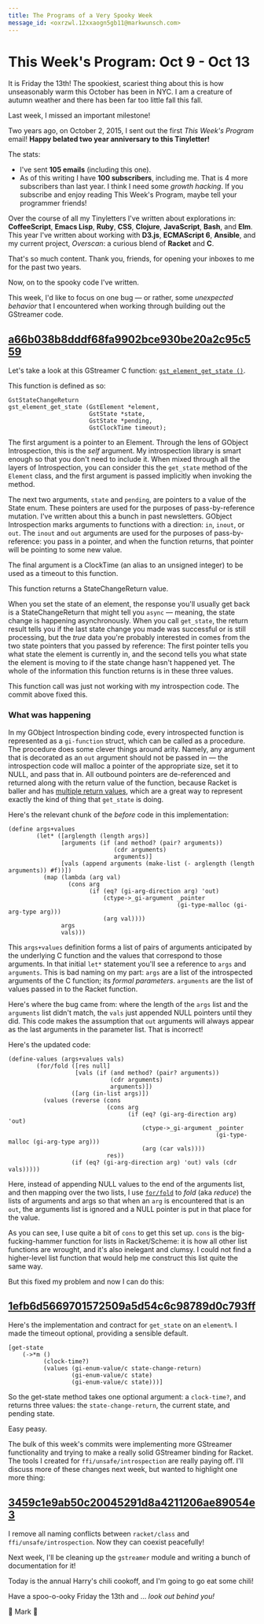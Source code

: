 ```yaml
---
title: The Programs of a Very Spooky Week
message_id: <oxrzwl.12xxaogn5gb11@markwunsch.com>
---
```


This Week's Program: Oct 9 - Oct 13
===================================

It is Friday the 13th! The spookiest, scariest thing about this is how
unseasonably warm this October has been in NYC. I am a creature of
autumn weather and there has been far too little fall this fall.

Last week, I missed an important milestone!

Two years ago, on October 2, 2015, I sent out the first _This Week's
Program_ email! **Happy belated two year anniversary to this Tinyletter!**

The stats:

+ I've sent **105 emails** (including this one).
+ As of this writing I have **100 subscribers**, including me. That is
  4 more subscribers than last year. I think I need some _growth
  hacking_. If you subscribe and enjoy reading This Week's Program,
  maybe tell your programmer friends!

Over the course of all my Tinyletters I've written about explorations
in: **CoffeeScript**, **Emacs Lisp**, **Ruby**, **CSS**, **Clojure**,
**JavaScript**, **Bash**, and **Elm**. This year I've written about
working with **D3.js**, **ECMAScript 6**, **Ansible**, and my current
project, _Overscan_: a curious blend of **Racket** and **C**.

That's so much content. Thank you, friends, for opening your inboxes to me
for the past two years.

Now, on to the spooky code I've written.

This week, I'd like to focus on one bug — or rather, some _unexpected
behavior_ that I encountered when working through building out the
GStreamer code.

## [a66b038b8dddf68fa9902bce930be20a2c95c559][args-values]

Let's take a look at this GStreamer C
function: [`gst_element_get_state ()`][gst_element_get_state].

This function is defined as so:

    GstStateChangeReturn
    gst_element_get_state (GstElement *element,
                           GstState *state,
                           GstState *pending,
                           GstClockTime timeout);

The first argument is a pointer to an Element. Through the lens of
GObject Introspection, this is the _self_ argument. My introspection
library is smart enough so that you don't need to include it. When
mixed through all the layers of Introspection, you can consider this
the `get_state` method of the `Element` class, and the first argument
is passed implicitly when invoking the method.

The next two arguments, `state` and `pending`, are pointers to a value
of the State enum. These pointers are used for the purposes of
pass-by-reference mutation. I've written about this a bunch in past
newsletters. GObject Introspection marks arguments to functions with a
direction: `in`, `inout`, or `out`. The `inout` and `out` arguments
are used for the purposes of pass-by-reference: you pass in a pointer,
and when the function returns, that pointer will be pointing to some
new value.

The final argument is a ClockTime (an alias to an unsigned integer) to
be used as a timeout to this function.

This function returns a StateChangeReturn value.

When you set the state of an element, the response you'll usually get
back is a StateChangeReturn that might tell you `async` — meaning, the
state change is happening asynchronously. When you call `get_state`,
the return result tells you if the last state change you made was
successful or is still processing, but the _true_ data you're probably
interested in comes from the two state pointers that you passed by
reference: The first pointer tells you what state the element is
currently in, and the second tells you what state the element is
moving to if the state change hasn't happened yet. The whole of the
information this function returns is in these three values.

This function call was just not working with my introspection
code. The commit above fixed this.

### What was happening

In my GObject Introspection binding code, every introspected function
is represented as a `gi-function` struct, which can be called as a
procedure. The procedure does some clever things around arity. Namely,
any argument that is decorated as an `out` argument should not be
passed in — the introspection code will malloc a pointer of the
appropriate size, set it to NULL, and pass that in. All outbound
pointers are de-referenced and returned along with the return value of
the function, because Racket is baller and
has [multiple return values][multiple-return-values], which are a
great way to represent exactly the kind of thing that `get_state` is
doing.

Here's the relevant chunk of the _before_ code in this implementation:

    (define args+values
            (let* ([arglength (length args)]
                   [arguments (if (and method? (pair? arguments))
                                  (cdr arguments)
                                  arguments)]
                   [vals (append arguments (make-list (- arglength (length arguments)) #f))])
              (map (lambda (arg val)
                     (cons arg
                           (if (eq? (gi-arg-direction arg) 'out)
                               (ctype->_gi-argument _pointer
                                                    (gi-type-malloc (gi-arg-type arg)))
                               (arg val))))
                   args
                   vals)))

This `args+values` definition forms a list of pairs of arguments
anticipated by the underlying C function and the values that
correspond to those arguments. In that initial `let*` statement you'll
see a reference to `args` and `arguments`. This is bad naming on my
part: `args` are a list of the introspected arguments of the C
function; its _formal parameters_. `arguments` are the list of values
passed in to the Racket function.

Here's where the bug came from: where the length of the `args` list
and the `arguments` list didn't match, the `vals` just appended NULL
pointers until they did. This code makes the assumption that `out`
arguments will always appear as the last arguments in the parameter
list. That is incorrect!

Here's the updated code:

    (define-values (args+values vals)
            (for/fold ([res null]
                       [vals (if (and method? (pair? arguments))
                                 (cdr arguments)
                                 arguments)])
                      ([arg (in-list args)])
              (values (reverse (cons
                                (cons arg
                                      (if (eq? (gi-arg-direction arg) 'out)
                                          (ctype->_gi-argument _pointer
                                                               (gi-type-malloc (gi-arg-type arg)))
                                          (arg (car vals))))
                                res))
                      (if (eq? (gi-arg-direction arg) 'out) vals (cdr vals)))))

Here, instead of appending NULL values to the end of the arguments
list, and then mapping over the two lists, I
use [`for/fold`][for/fold] to _fold_ (aka _reduce_) the lists of
arguments and args so that when an `arg` is encountered that is an
`out`, the arguments list is ignored and a NULL pointer is put in that
place for the value.

As you can see, I use quite a bit of `cons` to get this set up. `cons`
is the big-fucking-hammer function for lists in Racket/Scheme: it is
how all other list functions are wrought, and it's also inelegant and
clumsy. I could not find a higher-level list function that would help
me construct this list quite the same way.

But this fixed my problem and now I can do this:

[for/fold]: https://docs.racket-lang.org/reference/for.html#%28form._%28%28lib._racket%2Fprivate%2Fbase..rkt%29._for%2Ffold%29%29

## [1efb6d5669701572509a5d54c6c98789d0c793ff][get-state]

Here's the implementation and contract for `get_state` on an
`element%`. I made the timeout optional, providing a sensible default.

    [get-state
        (->*m ()
              (clock-time?)
              (values (gi-enum-value/c state-change-return)
                      (gi-enum-value/c state)
                      (gi-enum-value/c state)))]

So the get-state method takes one optional argument: a `clock-time?`,
and returns three values: the `state-change-return`, the current
state, and pending state.

Easy peasy.

The bulk of this week's commits were implementing more GStreamer
functionality and trying to make a really solid GStreamer binding for
Racket. The tools I created for `ffi/unsafe/introspection` are really
paying off. I'll discuss more of these changes next week, but wanted
to highlight one more thing:

## [3459c1e9ab50c20045291d8a4211206ae89054e3][oop]

I remove all naming conflicts between `racket/class` and
`ffi/unsafe/introspection`. Now they can coexist peacefully!

Next week, I'll be cleaning up the `gstreamer` module and writing a
bunch of documentation for it!

Today is the annual Harry's chili cookoff, and I'm going to go eat
some chili!

Have a spoo-o-ooky Friday the 13th and … _look out behind you!_

🏒 Mark 🔪


[args-values]: https://github.com/mwunsch/overscan/commit/a66b038b8dddf68fa9902bce930be20a2c95c559

[gst_element_get_state]: https://gstreamer.freedesktop.org/data/doc/gstreamer/head/gstreamer/html/GstElement.html#gst-element-get-state

[multiple-return-values]: https://docs.racket-lang.org/reference/eval-model.html#%28part._values-model%29

[get-state]: https://github.com/mwunsch/overscan/commit/1efb6d5669701572509a5d54c6c98789d0c793ff

[oop]: https://github.com/mwunsch/overscan/commit/3459c1e9ab50c20045291d8a4211206ae89054e3
